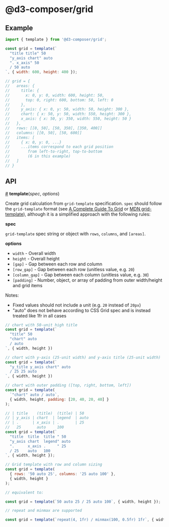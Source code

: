 # @d3-composer/grid

## Example

```js
import { template } from '@d3-composer/grid';

const grid = template(`
  "title title" 50
  "y_axis chart" auto
  ". x_axis" 50
  / 50 auto
`, { width: 600, height: 400 });

// grid = {
//   areas: {
//     title: {
//       x: 0, y: 0, width: 600, height: 50,
//       top: 0, right: 600, bottom: 50, left: 0
//     },
//     y_axis: { x: 0, y: 50, width: 50, height: 300 },
//     chart: { x: 50, y: 50, width: 550, height: 300 },
//     x_axis: { x: 50, y: 350, width: 550, height: 50 }
//   },
//   rows: [[0, 50], [50, 350], [350, 400]]
//   columns: [[0, 50], [50, 600]]
//   items: [
//     { x: 0, y: 0, ...}
//     ...items correspond to each grid position
//        from left-to-right, top-to-bottom
//        (6 in this example)
//   ]
// }
```

## API

<a href="#template" name="template">#</a> <b>template</b>(<i>spec</i>, <i>options</i>)

Create grid calculation from `grid-template` specification. `spec` should follow the `grid-template` format (see [A Complete Guide To Grid](https://css-tricks.com/snippets/css/complete-guide-grid/#article-header-id-15) or [MDN grid-template](https://developer.mozilla.org/en-US/docs/Web/CSS/grid-template)), although it is a simplified approach with the following rules:

<b>spec</b>

`grid-template` spec string or object with `rows`, `columns`, and `[areas]`.

<b>options</b>

- `width` - Overall width
- `height` - Overall height
- `[gap]` - Gap between each row and column
- `[row_gap]` - Gap between each row (unitless value, e.g. `20`)
- `[column_gap]` - Gap between each column (unitless value, e.g. `30`)
- `[padding]` - Number, object, or array of padding from outer width/height and grid items

Notes:

- Fixed values should not include a unit (e.g. `20` instead of `20px`)
- "auto" does not behave according to CSS Grid spec and is instead treated like 1fr in all cases

```js
// chart with 50-unit high title
const grid = template(`
  "title" 50
  "chart" auto
  / auto
`, { width, height })

// chart with y-axis (25-unit width) and y-axis title (25-unit width)
const grid = template(`
  "y_title y_axis chart" auto
  / 25 25 auto
`, { width, height })

// chart with outer padding ([top, right, bottom, left])
const grid = template(
  `"chart" auto / auto`,
  { width, height, padding: [20, 40, 20, 40] }
);

// | title    (title)  (title) | 50
// | y_axis | chart  | legend  | auto
// | .      | x_axis | .       | 25
//   25       auto     100
const grid = template(`
  "title  title  title " 50
  "y_axis chart  legend" auto
  ".      x_axis .     " 25
  / 25    auto   100
`, { width, height });

// Grid template with row and column sizing
const grid = template(
  { rows: '50 auto 25', columns: '25 auto 100' },
  { width, height }
);

// equivalent to:

const grid = template(`50 auto 25 / 25 auto 100`, { width, height });

// repeat and minmax are supported

const grid = template(`repeat(4, 1fr) / minmax(100, 0.5fr) 1fr`, { width, height });
```
